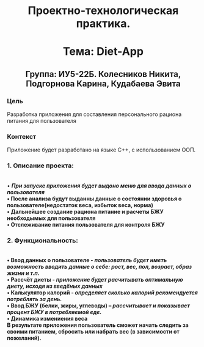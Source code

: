 <h1 align="center"> Проектно-технологическая практика.</h1>
<h1 align="center"> Тема: Diet-App </h1>
<h2 align="center">Группа: ИУ5-22Б. Колесников Никита, Подгорнова Карина, Кудабаева Эвита</h2>

### Цель

Разработка приложения для составления персонального рациона питания для пользователя

### Контекст

Приложение будет разработано на языке C++, c использованием ООП.

<h3>1.	Описание проекта:</h3><br /> 
•	<b><em>При запуске приложения будет выдоно меню для ввода данных о пользователя</em><br />
•<b> После анализа будут выданны данные о состоянии здоровья о пользователе(недостаток веса, избыток веса, норма) <br />
•<b> Дальнейшее создание рациона питание и расчеты БЖУ необходымых для пользователя <br />
•<b> Отслеживание питания пользователя для контроля БЖУ<br />
  
<h3>2.	Функциональность:</h3><br /> 
•	<b>Ввод данных о пользователе </b> - <em>пользователь будет иметь возможность вводить данные о себе: рост, вес, пол, возраст, образ жизни и т.п.</em><br />
•	<b>Рассчёт диеты </b> - <em> приложение будет расчитывать оптимальную диету, исходя из введёных данных</em><br />
•	<b>Калькулятор калорий </b> - <em>определяет сколько калорий рекомендуется потреблять за день.</em><br />
•	<b>Ввод БЖУ (белки, жиры, углеводы)</b> – <em>рассчитывает и показывает процент БЖУ в потребляемой еде.</em><br />
•	<b>Динамика измениения веса</b><br />
В результате приложения пользователь сможет начать следить за своими питанием, сбросить или набрать вес (в зависимости от пожеланий).<br />

